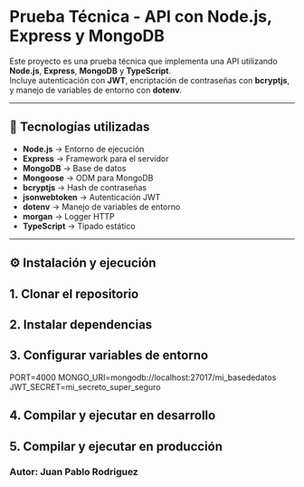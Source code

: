 # Prueba Técnica - API con Node.js, Express y MongoDB

Este proyecto es una prueba técnica que implementa una API utilizando **Node.js**, **Express**, **MongoDB** y **TypeScript**.  
Incluye autenticación con **JWT**, encriptación de contraseñas con **bcryptjs**, y manejo de variables de entorno con **dotenv**.

---

## 🚀 Tecnologías utilizadas
- **Node.js** → Entorno de ejecución  
- **Express** → Framework para el servidor  
- **MongoDB** → Base de datos  
- **Mongoose** → ODM para MongoDB  
- **bcryptjs** → Hash de contraseñas  
- **jsonwebtoken** → Autenticación JWT  
- **dotenv** → Manejo de variables de entorno  
- **morgan** → Logger HTTP  
- **TypeScript** → Tipado estático  

---

## ⚙️ Instalación y ejecución

## 1. Clonar el repositorio
## 2. Instalar dependencias
## 3. Configurar variables de entorno

PORT=4000 MONGO_URI=mongodb://localhost:27017/mi_basededatos JWT_SECRET=mi_secreto_super_seguro

## 4. Compilar y ejecutar en desarrollo
## 5. Compilar y ejecutar en producción

### Autor: Juan Pablo Rodriguez
